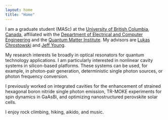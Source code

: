 ```yaml
---
layout: home
title: "Home"
---
```


I am a graduate student (MASc) at the [University of British Columbia, Canada](https://www.ubc.ca/), affiliated with the [Department of Electrical and Computer Engineering](https://ece.ubc.ca/) and the [Quantum Matter Institute](https://qmi.ubc.ca/). My advisors are [Lukas Chrostowski](https://ece.ubc.ca/lukas-chrostowski/) and [Jeff Young](https://phas.ubc.ca/users/jeff-young).

My research interests lie broadly in optical resonators for quantum technology applications. I am particularly interested in nonlinear cavity systems in silicon-based platforms. These systems can be used, for example, in photon-pair generation, deterministic single photon sources, or photon frequency conversion. 

I previously worked on integrated cavities for the enhancement of strained hexagonal boron nitride single photon emission, TR-MOKE experiments for spin dynamics in GaAsBi, and optimizing nanostructured perovskite solar cells.

I enjoy rock climbing, hiking, aikido, and music.